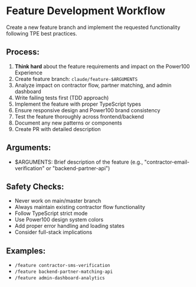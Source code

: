 # Feature Development Workflow

Create a new feature branch and implement the requested functionality following TPE best practices.

## Process:
1. **Think hard** about the feature requirements and impact on the Power100 Experience
2. Create feature branch: `claude/feature-$ARGUMENTS`
3. Analyze impact on contractor flow, partner matching, and admin dashboard
4. Write failing tests first (TDD approach)
5. Implement the feature with proper TypeScript types
6. Ensure responsive design and Power100 brand consistency
7. Test the feature thoroughly across frontend/backend
8. Document any new patterns or components
9. Create PR with detailed description

## Arguments:
- $ARGUMENTS: Brief description of the feature (e.g., "contractor-email-verification" or "backend-partner-api")

## Safety Checks:
- Never work on main/master branch
- Always maintain existing contractor flow functionality
- Follow TypeScript strict mode
- Use Power100 design system colors
- Add proper error handling and loading states
- Consider full-stack implications

## Examples:
- `/feature contractor-sms-verification`
- `/feature backend-partner-matching-api`
- `/feature admin-dashboard-analytics`